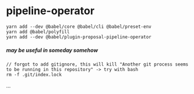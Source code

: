 # pipeline-operator

```
yarn add --dev @babel/core @babel/cli @babel/preset-env
yarn add @babel/polyfill
yarn add --dev @babel/plugin-proposal-pipeline-operator
```

##### may be useful in someday somehow
```
// forgot to add gitignore, this will kill "Another git process seems to be running in this repository" -> try with bash
rm -f .git/index.lock
```
...